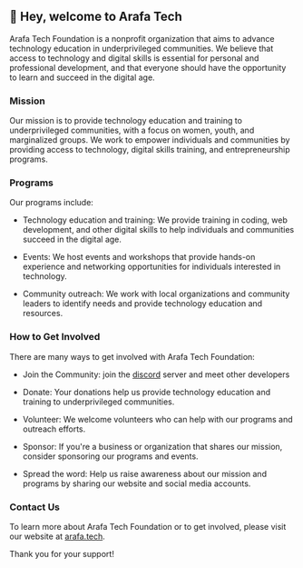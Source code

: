 ## 👋 Hey, welcome to Arafa Tech

Arafa Tech Foundation is a nonprofit organization that aims to advance technology education in underprivileged communities. We believe that access to technology and digital skills is essential for personal and professional development, and that everyone should have the opportunity to learn and succeed in the digital age.

### Mission
Our mission is to provide technology education and training to underprivileged communities, with a focus on women, youth, and marginalized groups. We work to empower individuals and communities by providing access to technology, digital skills training, and entrepreneurship programs.

### Programs
Our programs include:

- Technology education and training: We provide training in coding, web development, and other digital skills to help individuals and communities succeed in the digital age.

- Events: We host events and workshops that provide hands-on experience and networking opportunities for individuals interested in technology.

- Community outreach: We work with local organizations and community leaders to identify needs and provide technology education and resources.

### How to Get Involved
There are many ways to get involved with Arafa Tech Foundation:

- Join the Community: join the [discord](https://discord.gg/HQvTe2pHym) server and meet other developers

- Donate: Your donations help us provide technology education and training to underprivileged communities.

- Volunteer: We welcome volunteers who can help with our programs and outreach efforts.

- Sponsor: If you're a business or organization that shares our mission, consider sponsoring our programs and events.

- Spread the word: Help us raise awareness about our mission and programs by sharing our website and social media accounts.

### Contact Us
To learn more about Arafa Tech Foundation or to get involved, please visit our website at [arafa.tech](https//arafa.tech).

Thank you for your support!



